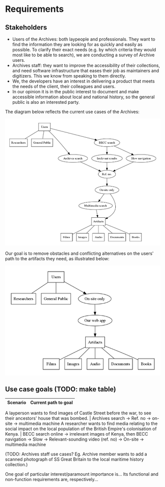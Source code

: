 # Requirements

## Stakeholders

* Users of the Archives: both laypeople and professionals. They want to find
  the information they are looking for as quickly and easily as possible. To
  clarify their exact needs (e.g. by which criteria they would most like to be
  able to search), we are conducting a survey of Archive users.
* Archives staff: they want to improve the accessibility of their collections,
  and need software infrastructure that eases their job as maintainers and
  digitizers. This we know from speaking to them directly.
* We, the developers have an interest in delivering a product that meets the
  needs of the client, their colleagues and users.
* In our opinion it is in the public interest to document and make accessible
  information about local and national history, so the general public is also
  an interested party.

The diagram below reflects the current use cases of the Archives:

![](graphviz/domain-model.png?raw=true)

Our goal is to remove obstacles and conflicting alternatives on the users' path
to the artifacts they need, as illustrated below:

![](graphviz/reqs2.png?raw=true)

## Use case goals (TODO: make table)

Scenario | Current path to goal
---------|---------------------
A layperson wants to find images of Castle Street before the war, to see their
ancestors' house that was bombed. | Archives search -> Ref. no -> on-site ->
multimedia machine
A researcher wants to find media relating to the social impact on the local
population of the British Empire's colonisation of Kenya. | BECC search online
-> irrelevant images of Kenya, then BECC navigation -> Slow ->
Relevant-sounding video (ref. no) -> On-site -> multimedia machine


(TODO: Archives staff use cases? Eg.
Archive member wants to add a scanned photograph of SS Great Britain to the
local maritime history collection.)



One goal of particular interest/paramount importance is... Its functional and
non-function requirements are, respectively...

